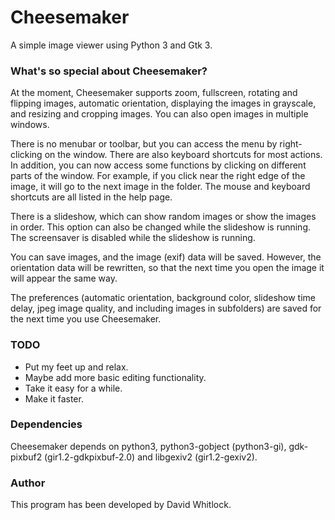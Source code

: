 # Cheesemaker

A simple image viewer using Python 3 and Gtk 3.

### What's so special about Cheesemaker?

At the moment, Cheesemaker supports zoom, fullscreen, rotating and flipping images, automatic orientation, displaying the images in grayscale, and resizing and cropping images. You can also open images in multiple windows.

There is no menubar or toolbar, but you can access the menu by right-clicking on the window. There are also keyboard shortcuts for most actions. In addition, you can now access some functions by clicking on different parts of the window. For example, if you click near the right edge of the image, it will go to the next image in the folder. The mouse and keyboard shortcuts are all listed in the help page.

There is a slideshow, which can show random images or show the images in order. This option can also be changed while the slideshow is running. The screensaver is disabled while the slideshow is running.

You can save images, and the image (exif) data will be saved. However, the orientation data will be rewritten, so that the next time you open the image it will appear the same way.

The preferences (automatic orientation, background color, slideshow time delay, jpeg image quality, and including images in subfolders) are saved for the next time you use Cheesemaker.

### TODO

* Put my feet up and relax.
* Maybe add more basic editing functionality.
* Take it easy for a while.
* Make it faster.

### Dependencies

Cheesemaker depends on python3, python3-gobject (python3-gi), gdk-pixbuf2 (gir1.2-gdkpixbuf-2.0) and libgexiv2 (gir1.2-gexiv2).

### Author

This program has been developed by David Whitlock.
